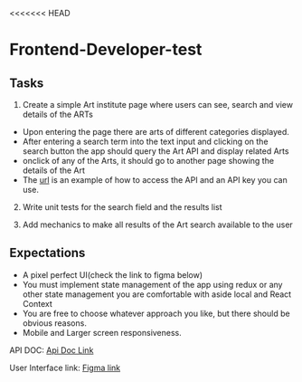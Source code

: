 <<<<<<< HEAD
# Frontend-Developer-test


Tasks
-----

1. Create a simple Art institute page where users can see, search and view details of the ARTs
- Upon entering the page there are arts of different categories displayed.
- After entering a search term into the text input and clicking on the search button the app should query the Art API and display related Arts
- onclick of any of the Arts, it should go to another page showing the details of the Art
- The [url] is an example of how to access the API and an API key you can use.

2. Write unit tests for the search field and the results list

3. Add mechanics to make all results of the Art search available to the user


Expectations
------------
- A pixel perfect UI(check the link to figma below)
- You must implement state management of the app using redux or any other state management you are comfortable with aside local and React Context
- You are free to choose whatever approach you like, but there should be obvious reasons.
- Mobile and Larger screen responsiveness.


[url]: https://api.artic.edu/api/v1/artworks

API DOC:
[Api Doc Link](https://api.artic.edu/docs/#introduction)

User Interface link:
[Figma link](https://www.figma.com/file/tV97GXZ3qhE5fu2g5YhuMa/UI-for-Developers?node-id=10%3A55)
